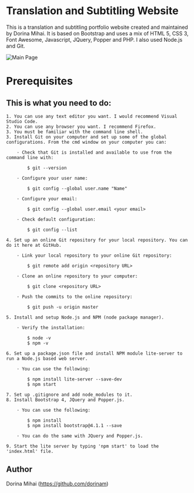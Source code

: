 ﻿# Translation and Subtitling Website

This is a translation and subtitling portfolio website created and maintained by Dorina Mihai. It is based on Bootstrap and uses a mix of HTML 5, CSS 3, Font Awesome, Javascript, JQuery, Popper and PHP. I also used Node.js and Git.

![Main Page](http://translator.dorinamihai.tech/img/main.png)


# Prerequisites 

## This is what you need to do:

    1. You can use any text editor you want. I would recommend Visual Studio Code.
    2. You can use any browser you want. I recommend Firefox.
    3. You must be familiar with the command line shell.
    3. Install Git on your computer and set up some of the global configurations. From the cmd window on your computer you can:
    
        · Check that Git is installed and available to use from the command line with:

            $ git --version
        
        · Configure your user name:

            $ git config --global user.name "Name"

        · Configure your email:

            $ git config --global user.email <your email>

        · Check default configuration:

            $ git config --list

    4. Set up an online Git repository for your local repository. You can do it here at GitHub.

        · Link your local repository to your online Git repository: 

            $ git remote add origin <repository URL>

        · Clone an online repository to your computer:

            $ git clone <repository URL>

        · Push the commits to the online repository:

            $ git push -u origin master

    5. Install and setup Node.js and NPM (node package manager).

        · Verify the installation:

            $ node -v
            $ npm -v

    6. Set up a package.json file and install NPM module lite-server to run a Node.js based web server.
        
        · You can use the following:

            $ npm install lite-server --save-dev
            $ npm start

    7. Set up .gitignore and add node_modules to it.
    8. Install Bootstrap 4, JQuery and Popper.js.

        · You can use the following:

            $ npm install
            $ npm install bootstrap@4.1.1 --save

        · You can do the same with JQuery and Popper.js.

    9. Start the lite server by typing 'npm start' to load the 'index.html' file. 

## Author

Dorina Mihai (https://github.com/dorinam)



